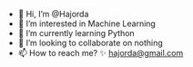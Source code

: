 - 👋 Hi, I’m @Hajorda
- 👀 I’m interested in Machine Learning
- 🌱 I’m currently learning Python
- 💞️ I’m looking to collaborate on nothing
- 📫 How to reach me? ✨ hajorda@gmail.com

